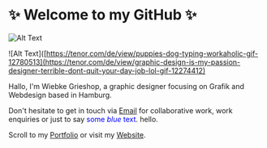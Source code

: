 


# :sparkles: Welcome to my GitHub :sparkles:

![Alt Text](https://media.giphy.com/media/vFKqnCdLPNOKc/giphy.gif)

![Alt Text]([https://tenor.com/de/view/puppies-dog-typing-workaholic-gif-12780513](https://tenor.com/de/view/graphic-design-is-my-passion-designer-terrible-dont-quit-your-day-job-lol-gif-12274412)






Hallo, I'm Wiebke Grieshop, a graphic designer focusing on Grafik and Webdesign based in Hamburg.

Don't hesitate to get in touch via [Email](mailto:hallo@wiebkegrieshop.com) for collaborative work, work enquiries or just to say <span style="color:blue">some *blue* text</span>. hello. 

Scroll to my [Portfolio](https://wiebkegrieshop.com/portfolio.pdf) or visit my [Website](https://wiebkegrieshop.com/).

